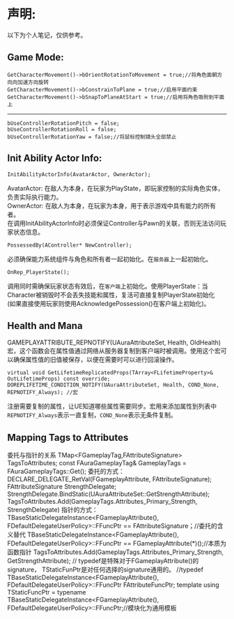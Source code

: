 声明:
=
以下为个人笔记，仅供参考。

Game Mode:
-
    GetCharacterMovement()->bOrientRotationToMovement = true;//将角色面朝方向向加速方向旋转
    GetCharacterMovement()->bConstrainToPlane = true;//启用平面约束
    GetCharacterMovement()->bSnapToPlaneAtStart = true;//启用将角色吸附到平面上
----------------------------------------------------------------------------------------------------
    bUseControllerRotationPitch = false;
    bUseControllerRotationRoll = false;
    bUseControllerRotationYaw = false;//将鼠标控制镜头全部禁止

Init Ability Actor Info:
-	
    InitAbilityActorInfo(AvatarActor, OwnerActor);
AvatarActor: 在敌人为本身，在玩家为PlayState，即玩家控制的实际角色实体，负责实际执行能力。<br>
OwnerActor: 在敌人为本身，在玩家为本身，用于表示游戏中具有能力的所有者。<br>
在调用InitAbilityActorInfo时必须保证Controller与Pawn的关联，否则无法访问玩家状态信息。

    PossessedBy(AController* NewController);
必须确保能力系统组件与角色和所有者一起初始化。在`服务器`上一起初始化。

    OnRep_PlayerState();
调用同时需确保玩家状态有效后，在`客户端`上初始化。使用PlayerState：当Character被销毁时不会丢失技能和属性，复活可直接复制PlayerState初始化<br>
(如果直接使用玩家则使用AcknowledgePossession()在客户端上初始化)。<br>

Health and Mana
-
GAMEPLAYATTRIBUTE_REPNOTIFY(UAuraAttributeSet, Health, OldHealth)
宏，这个函数会在属性值通过网络从服务器复制到客户端时被调用。使用这个宏可以确保属性值的旧值被保存，以便在需要时可以进行回滚操作。

    virtual void GetLifetimeReplicatedProps(TArray<FLifetimeProperty>& OutLifetimeProps) const override;
    DOREPLIFETIME_CONDITION_NOTIFY(UAuraAttributeSet, Health, COND_None, REPNOTIFY_Always); //宏
注册需要复制的属性，让UE知道哪些属性需要同步。宏用来添加属性到列表中`REPNOTIFY_Always`表示一直复制，`COND_None`表示无条件复制。

Mapping Tags to Attributes
-
委托与指针的关系
    TMap<FGameplayTag,FAttributeSignature> TagsToAttributes;
    const FAuraGameplayTag& GameplayTags = FAuraGameplayTags::Get();
委托的方式：
    DECLARE_DELEGATE_RetVal(FGameplayAttribute, FAttributeSignature);
    FAttributeSignature StrengthDelegate;
    StrengthDelegate.BindStatic(UAuraAttributeSet::GetStrengthAttribute);
    TagsToAttributes.Add(GameplayTags.Attributes_Primary_Strength, StrengthDelegate)
指针的方式：
    TBaseStaticDelegateInstance<FGameplayAttribute(), FDefaultDelegateUserPolicy>::FFuncPtr == FAttributeSignature；//委托的含义替代
    TBaseStaticDelegateInstance<FGameplayAttribute(), FDefaultDelegateUserPolicy>::FFuncPtr == FGameplayAttribute(*)();//本质为函数指针
    TagsToAttributes.Add(GameplayTags.Attributes_Primary_Strength, GetStrengthAttribute);
    // typedef是特殊对于FGameplayAttribute()的signature， TStaticFunPtr是对任何选择的signature通用的。
    //typedef TBaseStaticDelegateInstance<FGameplayAttribute(), FDefaultDelegateUserPolicy>::FFuncPtr FAttributeFuncPtr;
    template<class T>
    using TStaticFuncPtr = typename TBaseStaticDelegateInstance<FGameplayAttribute(), FDefaultDelegateUserPolicy>::FFuncPtr;//模块化为通用模板
